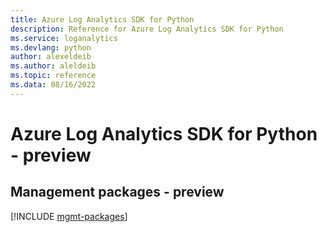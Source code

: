 ```yaml
---
title: Azure Log Analytics SDK for Python
description: Reference for Azure Log Analytics SDK for Python
ms.service: loganalytics
ms.devlang: python
author: alexeldeib
ms.author: aleldeib
ms.topic: reference
ms.data: 08/16/2022
---
```

# Azure Log Analytics SDK for Python - preview

## Management packages - preview
[!INCLUDE [mgmt-packages](log-analytics-mgmt-index.md)]